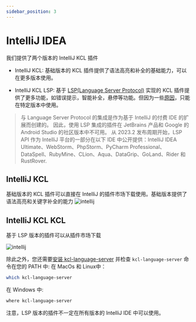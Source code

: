 ```yaml
---
sidebar_position: 3
---
```


# IntelliJ IDEA

我们提供了两个版本的 IntelliJ KCL 插件

- IntelliJ KCL: 基础版本的 KCL 插件提供了语法高亮和补全的基础能力，可以在更多版本使用。

- IntelliJ KCL LSP: 基于 [LSP(Language Server Protocol)](https://code.visualstudio.com/api/language-extensions/language-server-extension-guide) 实现的 KCL 插件提供了更多功能，如错误提示，智能补全，悬停等功能。但因为一些[原因](https://plugins.jetbrains.com/docs/intellij/language-server-protocol.html#supported-ides)，只能在特定版本中使用。

> 与 Language Server Protocol 的集成是作为基于 IntelliJ 的付费 IDE 的扩展而创建的。 因此，使用 LSP 集成的插件在 JetBrains 产品和 Google 的 Android Studio 的社区版本中不可用。
> 从 2023.2 发布周期开始，LSP API 作为 IntelliJ 平台的一部分在以下 IDE 中公开提供：IntelliJ IDEA Ultimate、WebStorm、PhpStorm、PyCharm Professional、DataSpell、RubyMine、CLion、Aqua、DataGrip、GoLand、Rider 和 RustRover.

## IntelliJ KCL

基础版本的 KCL 插件可以直接在 IntelliJ 的插件市场下载使用。基础版本提供了语法高亮和关键字补全的能力
![intellij](/img/docs/tools/Ide/intellij/kcl.png)

## IntelliJ KCL KCL

基于 LSP 版本的插件可以从插件市场下载

![intellij](/img/docs/tools/Ide/intellij/kcl-lsp.png)

除此之外，您还需要[安装 kcl-language-server](https://www.kcl-lang.io/docs/user_docs/getting-started/install#install-language-server) 并检查 `kcl-language-server` 命令在您的 PATH 中:
  在 MacOs 和 Linux中：

  ```bash
  which kcl-language-server
  ```

  在 Windows 中:

  ```bash
  where kcl-language-server
  ```

注意，LSP 版本的插件不一定在所有版本的 IntelliJ IDE 中可以使用。
